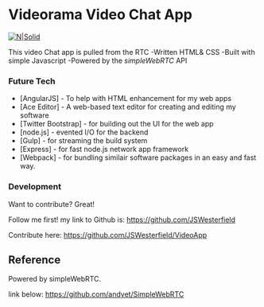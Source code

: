 # Videorama Video Chat App

[![N|Solid](http://static2.businessinsider.com/image/57b25ff3ce38f298008b6e4a-1200/duo%20in%20call.png)](https://nodesource.com/products/nsolid)

This video Chat app is pulled from the RTC 
 -Written HTML& CSS
 -Built with simple Javascript
 -Powered by the _simpleWebRTC_ API
 
### Future Tech
* [AngularJS] - To help with HTML enhancement for my web apps
* [Ace Editor] - A web-based text editor for creating and editing my software
* [Twitter Bootstrap] - for building out the UI for the web app
* [node.js] - evented I/O for the backend
* [Gulp] - for streaming the build system
* [Express] - for fast node.js network app framework
* [Webpack] - for bundling similair software packages in an easy and fast way. 

### Development

Want to contribute? Great!

Follow me first! my link to Github is: https://github.com/JSWesterfield

Contribute here:
https://github.com/JSWesterfield/VideoApp

## Reference
Powered by simpleWebRTC.

link below: 
https://github.com/andyet/SimpleWebRTC
 
